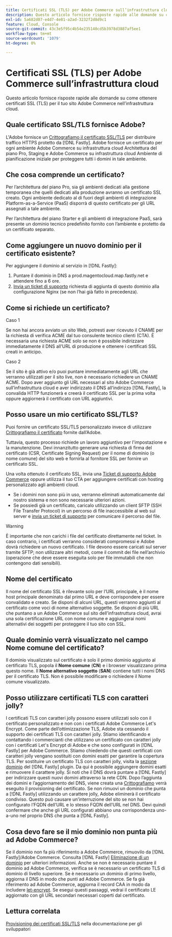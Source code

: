 ```yaml
---
title: Certificati SSL (TLS) per Adobe Commerce sull’infrastruttura cloud
description: Questo articolo fornisce risposte rapide alle domande su come ottenere certificati SSL (TLS) per il tuo sito Adobe Commerce nell’infrastruttura cloud.
exl-id: 5a682d07-e4d7-4e81-a2ad-3232f2d8d9c1
feature: Cloud, Console
source-git-commit: 43c3e5f95c4b54e235140cd5b3978d3887af5ee1
workflow-type: tm+mt
source-wordcount: '1079'
ht-degree: 0%

---
```


# Certificati SSL (TLS) per Adobe Commerce sull’infrastruttura cloud

Questo articolo fornisce risposte rapide alle domande su come ottenere certificati SSL (TLS) per il tuo sito Adobe Commerce nell’infrastruttura cloud.

## Quale certificato SSL/TLS fornisce Adobe?

L&#39;Adobe fornisce un [Crittografiamo il certificato SSL/TLS](https://letsencrypt.org/) per distribuire traffico HTTPS protetto da [!DNL Fastly]. Adobe fornisce un certificato per ogni ambiente Adobe Commerce su infrastruttura cloud Architettura del piano Pro, Staging e Adobe Commerce su infrastruttura cloud Ambiente di pianificazione iniziale per proteggere tutti i domini in tale ambiente.

## Che cosa comprende un certificato?

Per l’architettura del piano Pro, sia gli ambienti dedicati alla gestione temporanea che quelli dedicati alla produzione avranno un certificato SSL creato. Ogni ambiente dedicato al di fuori degli ambienti di integrazione Platform-as-a-Service (PaaS) disporrà di questo certificato per gli URL assegnati a tale ambiente.

Per l’architettura del piano Starter e gli ambienti di integrazione PaaS, sarà presente un dominio tecnico predefinito fornito con l’ambiente e protetto da un certificato separato.

## Come aggiungere un nuovo dominio per il certificato esistente?

Per aggiungere il dominio al servizio in [!DNL Fastly]:

1. Puntare il dominio in DNS a prod.magentocloud.map.fastly.net e attendere fino a 6 ore.
1. [Invia un ticket di supporto](/help/help-center-guide/help-center/magento-help-center-user-guide.md#submit-ticket) richiesta di aggiunta di questo dominio alla configurazione Nginx (se non l’hai già fatto in precedenza).

## Come si richiede un certificato?

Caso 1

Se non hai ancora avviato un sito Web, potresti aver ricevuto il CNAME per la richiesta di verifica ACME dal tuo consulente tecnico clienti (CTA). È necessaria una richiesta ACME solo se non è possibile indirizzare immediatamente il DNS all’URL di produzione e ottenere i certificati SSL creati in anticipo.

Caso 2

Se il sito è già attivo e/o puoi puntare immediatamente agli URL che verranno utilizzati per il sito live, non è necessario richiedere un CNAME ACME. Dopo aver aggiunto gli URL necessari al sito Adobe Commerce sull’infrastruttura cloud e aver indirizzato il DNS all’indirizzo [!DNL Fastly], la convalida HTTP funzionerà e creerà il certificato SSL per la prima volta oppure aggiornerà il certificato con URL aggiuntivi.

## Posso usare un mio certificato SSL/TLS?

Puoi fornire un certificato SSL/TLS personalizzato invece di utilizzare [Crittografiamo il certificato](https://letsencrypt.org/) fornite dall’Adobe.

Tuttavia, questo processo richiede un lavoro aggiuntivo per l&#39;impostazione e la manutenzione. Devi innanzitutto generare una richiesta di firma del certificato (CSR, Certificate Signing Request) per il nome di dominio (o nome comune) del sito web e fornirla al fornitore SSL per fornire un certificato SSL.

Una volta ottenuto il certificato SSL, invia una [Ticket di supporto Adobe Commerce](/help/help-center-guide/help-center/magento-help-center-user-guide.md#submit-ticket) oppure utilizza il tuo CTA per aggiungere certificati con hosting personalizzato agli ambienti cloud.

* Se i domini non sono più in uso, verranno eliminati automaticamente dal nostro sistema e non sono necessarie ulteriori azioni.
* Se possiedi già un certificato, caricalo utilizzando un client SFTP (SSH File Transfer Protocol) in un percorso di file inaccessibile al web sul server e [invia un ticket di supporto](/help/help-center-guide/help-center/magento-help-center-user-guide.md#submit-ticket) per comunicare il percorso del file.

>[!WARNING]
>
>È importante che non carichi i file del certificato direttamente nel ticket. In caso contrario, i certificati verranno considerati compromessi e Adobe dovrà richiedere un nuovo certificato.
>I file devono essere caricati sul server tramite SFTP; non utilizzare altri metodi, come il commit dei file nell’archivio (operazione che deve essere eseguita solo per file immutabili che non contengono dati sensibili).

## Nome del certificato

Il nome del certificato SSL è rilevante solo per l’URL principale, è il nome host principale denominato dal primo URL e deve corrispondere per essere convalidato e creato. Se disponi di alcuni URL, questi verranno aggiunti al certificato come voci di nome alternativo soggette. Se disponi di più URL che puntano a un Adobe Commerce sul sito dell’infrastruttura cloud, avrai una sola certificazione URL con nome comune e aggiungerai nomi alternativi dei soggetti per proteggere il tuo sito con SSL.

## Quale dominio verrà visualizzato nel campo Nome comune del certificato?

Il dominio visualizzato sul certificato è solo il primo dominio aggiunto al certificato TLS, popola il **Nome comune** (**CN**) e i browser visualizzano prima questo nome. Il **Nome alternativo soggetto** (**SAN**) contiene tutti i nomi DNS per il certificato TLS. Non è possibile modificare o richiedere il Nome comune visualizzato.

## Posso utilizzare certificati TLS con caratteri jolly?

I certificati TLS con caratteri jolly possono essere utilizzati solo con il certificato personalizzato e non con i certificati Adobe Commerce Let&#39;s Encrypt. Come parte dell’ottimizzazione TLS, Adobe sta cessando il supporto dei certificati TLS con caratteri jolly. Stiamo identificando e contattando i commercianti che utilizzano un certificato con caratteri jolly con i certificati Let&#39;s Encrypt di Adobe e che sono configurati in [!DNL Fastly] per Adobe Commerce. Stiamo chiedendo che questi certificati con caratteri jolly vengano sostituiti con domini esatti per garantire la copertura TLS. Per sostituire un certificato TLS con caratteri jolly, visita la [sezione dominio](https://devdocs.magento.com/cloud/cdn/configure-fastly-customize-cache.html#manage-domains) del [!DNL Fastly] plugin. Da qui è possibile aggiungere domini esatti e rimuovere il carattere jolly. Si noti che il DNS dovrà puntare a [!DNL Fastly] per indirizzare questi nuovi domini attraverso la rete CDN. Dopo l’aggiunta dei domini e l’aggiornamento del DNS, viene creata una [Crittografiamo](https://letsencrypt.org/) verrà eseguito il provisioning del certificato. Se non rimuovi un dominio che punta a [!DNL Fastly] utilizzando un carattere jolly, Adobe eliminerà il certificato condiviso. Questo può causare un’interruzione del sito se non hai configurato l’FQDN dell’URL e lo stesso FQDN dell’URL nel DNS. Devi quindi confermare che anche gli URL configurati abbiano una corrispondenza uno-a-uno nel proprio DNS che punta a [!DNL Fastly].

## Cosa devo fare se il mio dominio non punta più ad Adobe Commerce?

Se il dominio non fa più riferimento a Adobe Commerce, rimuovilo da [!DNL Fastly]/Adobe Commerce. Consulta [!DNL Fastly] [Eliminazione di un dominio](https://docs.fastly.com/en/guides/working-with-domains#deleting-a-domain) per ulteriori informazioni. Anche se non è necessario puntare il dominio ad Adobe Commerce, verifica se è necessario un certificato TLS di dominio di livello superiore. Se è necessario un dominio di primo livello, aggiorna il DNS in modo che punti ad Adobe Commerce. Se fa già riferimento ad Adobe Commerce, aggiorna il record CAA in modo da includere [let-encrypt](https://letsencrypt.org/). Se esegui questi passaggi, vedrai il certificato LE aggiornato con gli URL secondari necessari coperti dal certificato&#x200B;.

## Lettura correlata

[Provisioning dei certificati SSL/TLS](https://devdocs.magento.com/cloud/cdn/configure-fastly.html#provision-ssltls-certificates) nella documentazione per gli sviluppatori
